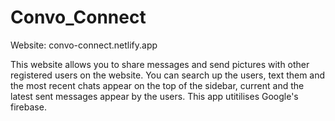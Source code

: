 # Convo_Connect
Website: convo-connect.netlify.app

This website allows you to share messages and send pictures with other registered users on the website. You can search up the users, text them and the most recent chats appear on the top of the sidebar, current and the latest sent messages appear by the users. This app utitilises Google's firebase. 

